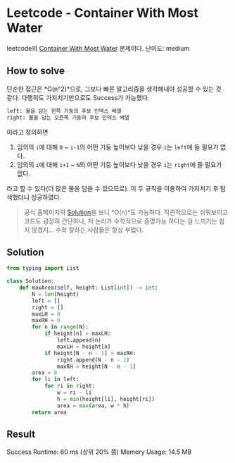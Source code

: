 # Leetcode - Container With Most Water
leetcode의 [Container With Most Water](https://leetcode.com/problems/container-with-most-water) 문제이다.
난이도: medium

## How to solve
단순한 접근은 *O(n^2)*으로, 그보다 빠른 알고리즘을 생각해내야 성공할 수 있는 것 같다.
다행히도 가지치기만으로도 Success가 가능했다.

```sh
left: 물을 담는 왼쪽 기둥의 후보 인덱스 배열
right: 물을 담는 오른쪽 기둥의 후보 인덱스 배열
```

이라고 정의하면

1. 임의의 `i`에 대해 `0` ~ `i-1`의 어떤 기둥 높이보다 낮을 경우 `i`는 `left`에 들 필요가 없다.
1. 임의의 `i`에 대해 `i+1` ~ `N`의 어떤 기둥 높이보다 낮을 경우 `i`는 `right`에 들 필요가 없다.

라고 할 수 있다(더 많은 물을 담을 수 있으므로).
이 두 규칙을 이용하여 가지치기 후 탐색했더니 성공하였다.

> 공식 홈페이지의 [Solution](https://leetcode.com/problems/container-with-most-water/solution/)을 보니 *O(n)*도 가능하다. 직관적으로는 쉬워보이고 코드도 굉장히 간단하나, 저 논리가 수학적으로 증명가능 하다는 걸 느끼기는 쉽지 않겠지... 수학 잘하는 사람들은 항상 부럽다.

## Solution
```py
from typing import List

class Solution:
    def maxArea(self, height: List[int]) -> int:
        N = len(height)
        left = []
        right = []
        maxLH = 0
        maxRH = 0
        for n in range(N):
            if height[n] > maxLH:
                left.append(n)
                maxLH = height[n]
            if height[N - n - 1] > maxRH:
                right.append(N - n - 1)
                maxRH = height[N - n - 1]
        area = 0
        for li in left:
            for ri in right:
                w = ri - li
                h = min(height[li], height[ri])
                area = max(area, w * h)
        return area
```

## Result
Success
Runtime: 60 ms (상위 20% 쯤)
Memory Usage: 14.5 MB